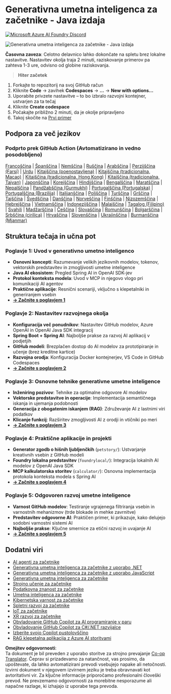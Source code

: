 <!--
CO_OP_TRANSLATOR_METADATA:
{
  "original_hash": "63b6426b88f6f56398ca3f1fbfc30889",
  "translation_date": "2025-07-29T16:28:34+00:00",
  "source_file": "README.md",
  "language_code": "sl"
}
-->
# Generativna umetna inteligenca za začetnike - Java izdaja
[![Microsoft Azure AI Foundry Discord](https://dcbadge.limes.pink/api/server/ByRwuEEgH4)](https://discord.com/invite/ByRwuEEgH4)

![Generativna umetna inteligenca za začetnike - Java izdaja](../../translated_images/beg-genai-series.8b48be9951cc574c25f8a3accba949bfd03c2f008e2c613283a1b47316fbee68.sl.png)

**Časovna zaveza**: Celotno delavnico lahko dokončate na spletu brez lokalne nastavitve. Nastavitev okolja traja 2 minuti, raziskovanje primerov pa zahteva 1-3 ure, odvisno od globine raziskovanja.

> **Hiter začetek**

1. Forkajte to repozitorij na svoj GitHub račun
2. Kliknite **Code** → zavihek **Codespaces** → **...** → **New with options...**
3. Uporabite privzete nastavitve – to bo izbralo razvojni kontejner, ustvarjen za ta tečaj
4. Kliknite **Create codespace**
5. Počakajte približno 2 minuti, da je okolje pripravljeno
6. Takoj skočite na [Prvi primer](./02-SetupDevEnvironment/README.md#step-2-create-a-github-personal-access-token)

## Podpora za več jezikov

### Podprto prek GitHub Action (Avtomatizirano in vedno posodobljeno)

[Francoščina](../fr/README.md) | [Španščina](../es/README.md) | [Nemščina](../de/README.md) | [Ruščina](../ru/README.md) | [Arabščina](../ar/README.md) | [Perzijščina (Farsi)](../fa/README.md) | [Urdu](../ur/README.md) | [Kitajščina (poenostavljena)](../zh/README.md) | [Kitajščina (tradicionalna, Macao)](../mo/README.md) | [Kitajščina (tradicionalna, Hong Kong)](../hk/README.md) | [Kitajščina (tradicionalna, Tajvan)](../tw/README.md) | [Japonščina](../ja/README.md) | [Korejščina](../ko/README.md) | [Hindijščina](../hi/README.md) | [Bengalščina](../bn/README.md) | [Maratščina](../mr/README.md) | [Nepalščina](../ne/README.md) | [Pandžabščina (Gurmukhi)](../pa/README.md) | [Portugalščina (Portugalska)](../pt/README.md) | [Portugalščina (Brazilija)](../br/README.md) | [Italijanščina](../it/README.md) | [Poljščina](../pl/README.md) | [Turščina](../tr/README.md) | [Grščina](../el/README.md) | [Tajščina](../th/README.md) | [Švedščina](../sv/README.md) | [Danščina](../da/README.md) | [Norveščina](../no/README.md) | [Finščina](../fi/README.md) | [Nizozemščina](../nl/README.md) | [Hebrejščina](../he/README.md) | [Vietnamščina](../vi/README.md) | [Indonezijščina](../id/README.md) | [Malajščina](../ms/README.md) | [Tagalog (Filipino)](../tl/README.md) | [Svahili](../sw/README.md) | [Madžarščina](../hu/README.md) | [Češčina](../cs/README.md) | [Slovaščina](../sk/README.md) | [Romunščina](../ro/README.md) | [Bolgarščina](../bg/README.md) | [Srbščina (cirilica)](../sr/README.md) | [Hrvaščina](../hr/README.md) | [Slovenščina](./README.md) | [Ukrajinščina](../uk/README.md) | [Burmanščina (Mjanmar)](../my/README.md)

## Struktura tečaja in učna pot

### **Poglavje 1: Uvod v generativno umetno inteligenco**
- **Osnovni koncepti**: Razumevanje velikih jezikovnih modelov, tokenov, vektorskih predstavitev in zmogljivosti umetne inteligence
- **Java AI ekosistem**: Pregled Spring AI in OpenAI SDK-jev
- **Protokol konteksta modela**: Uvod v MCP in njegovo vlogo pri komunikaciji AI agentov
- **Praktične aplikacije**: Resnični scenariji, vključno s klepetalniki in generiranjem vsebin
- **[→ Začnite s poglavjem 1](./01-IntroToGenAI/README.md)**

### **Poglavje 2: Nastavitev razvojnega okolja**
- **Konfiguracija več ponudnikov**: Nastavitev GitHub modelov, Azure OpenAI in OpenAI Java SDK integracij
- **Spring Boot + Spring AI**: Najboljše prakse za razvoj AI aplikacij v podjetjih
- **GitHub modeli**: Brezplačen dostop do AI modelov za prototipiranje in učenje (brez kreditne kartice)
- **Razvojna orodja**: Konfiguracija Docker kontejnerjev, VS Code in GitHub Codespaces
- **[→ Začnite s poglavjem 2](./02-SetupDevEnvironment/README.md)**

### **Poglavje 3: Osnovne tehnike generativne umetne inteligence**
- **Inženiring pozivov**: Tehnike za optimalne odgovore AI modelov
- **Vektorske predstavitve in operacije**: Implementacija semantičnega iskanja in ujemanja podobnosti
- **Generacija z obogatenim iskanjem (RAG)**: Združevanje AI z lastnimi viri podatkov
- **Klicanje funkcij**: Razširitev zmogljivosti AI z orodji in vtičniki po meri
- **[→ Začnite s poglavjem 3](./03-CoreGenerativeAITechniques/README.md)**

### **Poglavje 4: Praktične aplikacije in projekti**
- **Generator zgodb o hišnih ljubljenčkih** (`petstory/`): Ustvarjanje kreativnih vsebin z GitHub modeli
- **Foundry lokalna predstavitev** (`foundrylocal/`): Integracija lokalnih AI modelov z OpenAI Java SDK
- **MCP kalkulatorska storitev** (`calculator/`): Osnovna implementacija protokola konteksta modela s Spring AI
- **[→ Začnite s poglavjem 4](./04-PracticalSamples/README.md)**

### **Poglavje 5: Odgovoren razvoj umetne inteligence**
- **Varnost GitHub modelov**: Testiranje vgrajenega filtriranja vsebin in varnostnih mehanizmov (trde blokade in mehke zavrnitve)
- **Predstavitev odgovorne AI**: Praktičen primer, ki prikazuje, kako delujejo sodobni varnostni sistemi AI
- **Najboljše prakse**: Ključne smernice za etični razvoj in uvajanje AI
- **[→ Začnite s poglavjem 5](./05-ResponsibleGenAI/README.md)**

## Dodatni viri

- [AI agenti za začetnike](https://github.com/microsoft/ai-agents-for-beginners)
- [Generativna umetna inteligenca za začetnike z uporabo .NET](https://github.com/microsoft/Generative-AI-for-beginners-dotnet)
- [Generativna umetna inteligenca za začetnike z uporabo JavaScript](https://github.com/microsoft/generative-ai-with-javascript)
- [Generativna umetna inteligenca za začetnike](https://github.com/microsoft/generative-ai-for-beginners)
- [Strojno učenje za začetnike](https://aka.ms/ml-beginners)
- [Podatkovna znanost za začetnike](https://aka.ms/datascience-beginners)
- [Umetna inteligenca za začetnike](https://aka.ms/ai-beginners)
- [Kibernetska varnost za začetnike](https://github.com/microsoft/Security-101)
- [Spletni razvoj za začetnike](https://aka.ms/webdev-beginners)
- [IoT za začetnike](https://aka.ms/iot-beginners)
- [XR razvoj za začetnike](https://github.com/microsoft/xr-development-for-beginners)
- [Obvladovanje GitHub Copilot za AI programiranje v paru](https://aka.ms/GitHubCopilotAI)
- [Obvladovanje GitHub Copilot za C#/.NET razvijalce](https://github.com/microsoft/mastering-github-copilot-for-dotnet-csharp-developers)
- [Izberite svojo Copilot pustolovščino](https://github.com/microsoft/CopilotAdventures)
- [RAG klepetalna aplikacija z Azure AI storitvami](https://github.com/Azure-Samples/azure-search-openai-demo-java)

**Omejitev odgovornosti**:  
Ta dokument je bil preveden z uporabo storitve za strojno prevajanje [Co-op Translator](https://github.com/Azure/co-op-translator). Čeprav si prizadevamo za natančnost, vas prosimo, da upoštevate, da lahko avtomatizirani prevodi vsebujejo napake ali netočnosti. Izvirni dokument v njegovem izvirnem jeziku je treba obravnavati kot avtoritativni vir. Za ključne informacije priporočamo profesionalni človeški prevod. Ne prevzemamo odgovornosti za morebitne nesporazume ali napačne razlage, ki izhajajo iz uporabe tega prevoda.